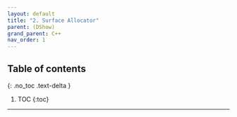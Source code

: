 ```yaml
---
layout: default
title: "2. Surface Allocator"
parent: (DShow)
grand_parent: C++
nav_order: 1
---
```


## Table of contents
{: .no_toc .text-delta }

1. TOC
{:toc}

---


